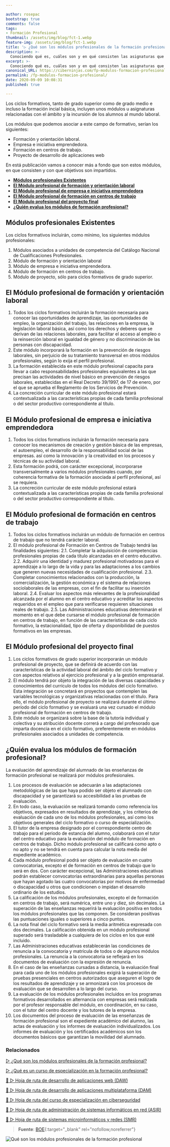 ```yaml
---

author: rosepac
bootstrap: true
comments: false
tags:
- Formación Profesional
thumbnail: /assets/img/blog/fct-1.webp
feature-img: /assets/img/blog/fct-1.webp
title: '▷ ¿Qué son los módulos profesionales de la formación profesional?'
description: >-
  Conociendo qué es, cuáles son y en qué consisten las asignaturas que forman el ámbito de la formación profesional dentro de un ciclo formativo.
excerpt: >-
  Conociendo qué es, cuáles son y en qué consisten las asignaturas que forman el ámbito de la formación profesional dentro de un ciclo formativo.
canonical_URL: https://ciberninjas.com/fp-modulos-formacion-profesional/
permalink: /fp-modulos-formacion-profesional/
date: 2020-09-09 10:08:31
published: true

---
```


Los ciclos formativos, tanto de grado superior como de grado medio e incluso la formación incial básica, incluyen unos módulos u asignaturas relacionadas con el ámbito y la incursión de los alumnos al mundo laboral.

Los módulos que podemos asociar a este campo de formativo, serían los siguientes: 

- Formación y orientación laboral.
- Empresa e iniciativa emprendedora.
- Formación en centros de trabajo.
- Proyecto de desarrollo de aplicaciones web

En está publicación vamos a conocer más a fondo que son estos módulos, en que consisten y con que objetivos son impartidos.

- [**Módulos profesionales Existentes**](#módulos-profesionales-existentes)
- [**El Módulo profesional de formación y orientación laboral**](#el-módulo-profesional-de-formación-y-orientación-laboral)
- [**El Módulo profesional de empresa e iniciativa emprendedora**](#el-módulo-profesional-de-empresa-e-iniciativa-emprendedora)
- [**El Módulo profesional de formación en centros de trabajo**](#el-módulo-profesional-de-formación-en-centros-de-trabajo)
- [**El Módulo profesional del proyecto final**](#el-módulo-profesional-del-proyecto-final)
- [**¿Quién evalua los módulos de formación profesional?**](#quién-evalua-los-módulos-de-formación-profesional)

## **Módulos profesionales Existentes**

Los ciclos formativos incluirán, como mínimo, los siguientes módulos profesionales:

1. Módulos asociados a unidades de competencia del Catálogo Nacional de Cualificaciones Profesionales.
1. Módulo de formación y orientación laboral
1. Módulo de empresa e iniciativa emprendedora.
1. Módulo de formación en centros de trabajo.
1. Módulo de proyecto, sólo para ciclos formativos de grado superior.

## **El Módulo profesional de formación y orientación laboral**

1. Todos los ciclos formativos incluirán la formación necesaria para conocer las oportunidades de aprendizaje, las oportunidades de empleo, la organización del trabajo, las relaciones en la empresa, la legislación laboral básica, así como los derechos y deberes que se derivan de las relaciones laborales, para facilitar el acceso al empleo o la reinserción laboral en igualdad de género y no discriminación de las personas con discapacidad.
2. Este módulo incorporará la formación en la prevención de riesgos laborales, sin perjuicio de su tratamiento transversal en otros módulos profesionales, según lo exija el perfil profesional.
3. La formación establecida en este módulo profesional capacita para llevar a cabo responsabilidades profesionales equivalentes a las que precisan las actividades de nivel básico en prevención de riesgos laborales, establecidas en el Real Decreto 39/1997, de 17 de enero, por el que se aprueba el Reglamento de los Servicios de Prevención.
4. La concreción curricular de este módulo profesional estará contextualizada a las características propias de cada familia profesional o del sector productivo correspondiente al título.

## **El Módulo profesional de empresa e iniciativa emprendedora**

1. Todos los ciclos formativos incluirán la formación necesaria para conocer los mecanismos de creación y gestión básica de las empresas, el autoempleo, el desarrollo de la responsabilidad social de las empresas. así como la innovación y la creatividad en los procesos y técnicas de su actividad laboral.
2. Esta formación podrá, con carácter excepcional, incorporarse transversalmente a varios módulos profesionales cuando, por coherencia formativa de la formación asociada al perfil profesional, así se requiera.
3. La concreción curricular de este módulo profesional estará contextualizada a las características propias de cada familia profesional o del sector productivo correspondiente al título.

## **El Módulo profesional de formación en centros de trabajo**

1. Todos los ciclos formativos incluirán un módulo de formación en centros de trabajo
que no tendrá carácter laboral.
2. El módulo profesional de Formación en Centros de Trabajo tendrá las finalidades
siguientes:
  2.1. Completar la adquisición de competencias profesionales propias de cada título
alcanzadas en el centro educativo.
  2.2. Adquirir una identidad y madurez profesional motivadoras para el aprendizaje a lo largo de la vida y para las adaptaciones a los cambios que generen nuevas necesidades de cualificación profesional.
  2.3. Completar conocimientos relacionados con la producción, la comercialización, la gestión económica y el sistema de relaciones sociolaborales de las empresas, con el fin de facilitar su inserción laboral.
  2.4. Evaluar los aspectos más relevantes de la profesionalidad alcanzada por el alumno en el centro educativo y acreditar los aspectos requeridos en el empleo que para verificarse requieren situaciones reales de trabajo.
  2.5. Las Administraciones educativas determinarán el momento en el que debe cursarse el módulo profesional de formación en centros de trabajo, en función de las características de cada ciclo formativo, la estacionalidad, tipo de oferta y disponibilidad de puestos formativos en las empresas.

## **El Módulo profesional del proyecto final**

1. Los ciclos formativos de grado superior incorporarán un módulo profesional de
proyecto, que se definirá de acuerdo con las características de la actividad laboral del
ámbito del ciclo formativo y con aspectos relativos al ejercicio profesional y a la gestión
empresarial.
2. El módulo tendrá por objeto la integración de las diversas capacidades y
conocimientos del currículo de todos los módulos del ciclo formativo. Esta integración se
concretará en proyectos que contemplen las variables tecnológicas y organizativas
relacionadas con el título. Para ello, el módulo profesional de proyecto se realizará
durante el último período del ciclo formativo y se evaluará una vez cursado el módulo
profesional de formación en centros de trabajo.
3. Este módulo se organizará sobre la base de la tutoría individual y colectiva y su
atribución docente correrá a cargo del profesorado que imparta docencia en el ciclo formativo,
preferentemente en módulos profesionales asociados a unidades de competencia.

## **¿Quién evalua los módulos de formación profesional?**

La evaluación del aprendizaje del alumnado de las enseñanzas de formación profesional se realizará por módulos profesionales.

1. Los procesos de evaluación se adecuarán a las adaptaciones metodológicas de las que haya podido ser objeto el alumnado con discapacidad y se garantizará su accesibilidad a las pruebas de evaluación.
2. En todo caso, la evaluación se realizará tomando como referencia los objetivos, expresados en resultados de aprendizaje, y los criterios de evaluación de cada uno de los módulos profesionales, así como los objetivos generales del ciclo formativo o curso de especialización.
3. El tutor de la empresa designado por el correspondiente centro de trabajo para el periodo de estancia del alumno, colaborará con el tutor del centro educativo para la evaluación del módulo de formación en centros de trabajo. Dicho módulo profesional se calificará como apto o no apto y no se tendrá en cuenta para calcular la nota media del expediente académico.
4. Cada módulo profesional podrá ser objeto de evaluación en cuatro convocatorias, excepto el de formación en centros de trabajo que lo será en dos. Con carácter excepcional, las Administraciones educativas podrán establecer convocatorias extraordinarias para aquellas personas que hayan agotado las cuatro convocatorias por motivos de enfermedad o discapacidad u otros que condicionen o impidan el desarrollo ordinario de los estudios.
5. La calificación de los módulos profesionales, excepto el de formación en centros de trabajo, será numérica, entre uno y diez, sin decimales. La superación de las enseñanzas requerirá la evaluación positiva en todos los módulos profesionales que las componen. Se consideran positivas las puntuaciones iguales o superiores a cinco puntos.
6. La nota final del ciclo formativo será la media aritmética expresada con dos decimales. La calificación obtenida en un módulo profesional superado será trasladable a cualquiera de los ciclos en los que esté incluido.
7. Las Administraciones educativas establecerán las condiciones de renuncia a la convocatoria y matrícula de todos o de algunos módulos profesionales. La renuncia a la convocatoria se reflejará en los documentos de evaluación con la expresión de renuncia.
8. En el caso de las enseñanzas cursadas a distancia, la evaluación final para cada uno de los módulos profesionales exigirá la superación de pruebas presenciales en centros autorizados que aseguren el logro de los resultados de aprendizaje y se armonizará con los procesos de evaluación que se desarrollen a lo largo del curso.
9. La evaluación de los módulos profesionales incluidos en los programas formativos desarrollados en alternancia con empresas será realizada por el profesor responsable del módulo, en coordinación, en su caso, con el tutor del centro docente y los tutores de la empresa.
10. Los documentos del proceso de evaluación de las enseñanzas de formación profesional son el expediente académico del alumno, las actas de evaluación y los informes de evaluación individualizados. Los informes de evaluación y los certificados académicos son los documentos básicos que garantizan la movilidad del alumnado.

### **Relacionados** <!-- omit in toc -->
<!-- https://www.infoworld.com/article/3572553/what-is-computer-vision-ai-for-images-and-video.html#tk.rss_all -->

[▷ ¿Qué son los módulos profesionales de la formación profesional?](/fp-modulos-formacion-profesional/)

[▷ ¿Qué es un curso de especialización en la formación profesional?](/fp-cursos-especializacion/)

[🥇 ▷ Hoja de ruta de desarrollo de aplicaciones web (DAW)](/recursos-daw/)

[🥇 ▷ Hoja de ruta de desarrollo de aplicaciones multiplataforma (DAM)](/recursos-dam/)

[🥇 ▷ Hoja de ruta del curso de especialización en ciberseguridad](/recursos-fp-ciberseguridad/)

[🥇 ▷ Hoja de ruta de administración de sistemas informáticos en red (ASIR)](/recursos-asir/)

[🥇 ▷ Hoja de ruta de sistemas microinformáticos y redes (SMR)](/recursos-smr/)

> **Fuente**: [BOE](http://todofp.es/dam/jcr:d51896d1-da4b-4647-bbd2-7f38c805c117/ordenacion-fp-pdf.pdf){:target="_blank" rel="nofollow,noreferrer"}

![Qué son los módulos profesionales de la formación profesional](/assets/img/blog/fct-1.webp "Qué son los módulos profesionales de la formación profesional")